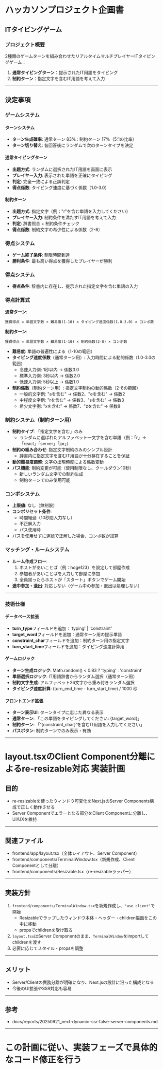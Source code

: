 # ハッカソンプロジェクト企画書
## ITタイピングゲーム

### プロジェクト概要
2種類のゲームターンを組み合わせたリアルタイムマルチプレイヤーITタイピングゲーム：
1. **通常タイピングターン**：提示されたIT用語をタイピング
2. **制約ターン**：指定文字を含むIT用語を考えて入力

---

## 決定事項

### ゲームシステム

#### ターンシステム
- **ターン生成確率**: 通常ターン 83% : 制約ターン 17%（5:1の比率）
- **ターン切り替え**: 各回答後にランダムで次のターンタイプを決定

#### 通常タイピングターン
- **出題方式**: ランダムに選択されたIT用語を画面に表示
- **プレイヤー入力**: 表示された単語を正確にタイピング
- **判定**: 完全一致による正誤判定
- **得点係数**: タイピング速度に基づく係数（1.0-3.0）

#### 制約ターン
- **出題方式**: 指定文字（例："r"を含む単語を入力してください）
- **プレイヤー入力**: 制約条件を満たすIT用語を考えて入力
- **判定**: 辞書照合 + 制約条件チェック
- **得点係数**: 制約文字の希少性による係数（2-8）

### 得点システム
- **ゲーム終了条件**: 制限時間到達
- **勝利条件**: 最も高い得点を獲得したプレイヤーが勝利

### 得点システム
- **得点条件**: 辞書内に存在し、提示された指定文字を含む単語の入力

### 得点計算式
**通常ターン**:
```
獲得得点 = 単語文字数 × 難易度(1-10) × タイピング速度係数(1.0-3.0) × コンボ数
```

**制約ターン**:
```
獲得得点 = 単語文字数 × 難易度(1-10) × 制約係数(2-8) × コンボ数
```

- **難易度**: 単語の普遍性による（1-10の範囲）
- **タイピング速度係数**（通常ターン用）: 入力時間による動的係数（1.0-3.0の範囲）
  - 高速入力例: 1秒以内 → 係数3.0
  - 標準入力例: 3秒以内 → 係数2.0
  - 低速入力例: 5秒以上 → 係数1.0
- **制約係数**（制約ターン用）: 指定文字制約の動的係数（2-8の範囲）
  - 一般的文字例: "aを含む" → 係数2、"eを含む" → 係数2
  - 中程度文字例: "rを含む" → 係数3、"sを含む" → 係数3  
  - 希少文字例: "xを含む" → 係数7、"zを含む" → 係数8

### 制約システム（制約ターン用）
- **制約タイプ**: 「指定文字を含む」のみ
  - ランダムに選ばれたアルファベット一文字を含む単語（例：「r」→「react」「server」「jar」）
- **制約の組み合わせ**: 指定文字制約のみのシンプル設計
  - 辞書内に指定文字を含むIT用語が十分存在することを保証
- **動的難易度調整**: 文字の出現頻度による係数変動
- **パス機能**: 制約変更が可能（使用制限なし、クールダウン10秒）
  - 新しいランダム文字での制約生成
  - 制約ターンでのみ使用可能

### コンボシステム
- **上限値**: なし（無制限）
- **コンボリセット条件**:
  - 時間経過（10秒間入力なし）
  - 不正解入力
  - パス使用時
- パスを使用せずに連続で正解した場合、コンボ数が加算

### マッチング・ルームシステム
- **ルーム作成フロー**:
  1. ホストがあいことば（例：hoge123）を設定して部屋作成
  2. 参加者があいことばを入力して部屋に参加
  3. 全員揃ったらホストが「スタート」ボタンでゲーム開始
- **途中参加・退出**: 対応しない（ゲーム中の参加・退出は処理しない）

---

### 技術仕様

#### データベース拡張
- **turn_type**フィールドを追加：'typing' | 'constraint'
- **target_word**フィールドを追加：通常ターン用の提示単語
- **constraint_char**フィールドを追加：制約ターン用の指定文字
- **turn_start_time**フィールドを追加：タイピング速度計算用

#### ゲームロジック
- **ターン生成ロジック**: Math.random() < 0.83 ? 'typing' : 'constraint'
- **単語選択ロジック**: IT用語辞書からランダム選択（通常ターン用）
- **制約文字生成**: アルファベット26文字から重み付きランダム選択
- **タイピング速度計算**: (turn_end_time - turn_start_time) / 1000 秒

#### フロントエンド拡張
- **ターン表示UI**: ターンタイプに応じた異なる表示
- **通常ターン**: 「この単語をタイピングしてください: {target_word}」
- **制約ターン**: 「'{constraint_char}'を含むIT用語を入力してください」
- **パスボタン**: 制約ターンでのみ表示・有効

---

# layout.tsxのClient Component分離によるre-resizable対応 実装計画

## 目的
- re-resizableを使ったウィンドウ可変化をNext.jsのServer Components構成で正しく動作させる
- Server Componentでエラーとなる部分をClient Componentに分離し、UI/UXを維持

---

## 関連ファイル
- frontend/app/layout.tsx（全体レイアウト、Server Component）
- frontend/components/TerminalWindow.tsx（新規作成、Client Componentとして分離）
- frontend/components/Resizable.tsx（re-resizableラッパー）

---

## 実装方針
1. `frontend/components/TerminalWindow.tsx`を新規作成し、`"use client"`で開始
   - Resizableでラップしたウィンドウ本体・ヘッダー・children描画をこの中に移動
   - propsでchildrenを受け取る
2. `layout.tsx`はServer Componentのまま、`TerminalWindow`をimportしてchildrenを渡す
3. 必要に応じてスタイル・propsを調整

---

## メリット
- Server/Clientの責務分離が明確になり、Next.jsの設計に沿った構成となる
- 今後のUI拡張やSSR対応も容易

---

## 参考
- docs/reports/20250621_next-dynamic-ssr-false-server-components.md

---

# この計画に従い、実装フェーズで具体的なコード修正を行う

